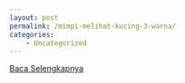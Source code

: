 ```yaml
---
layout: post
permalink: /mimpi-melihat-kucing-3-warna/
categories:
    - Uncategorized
---
```


[Baca Selengkapnya](/10)